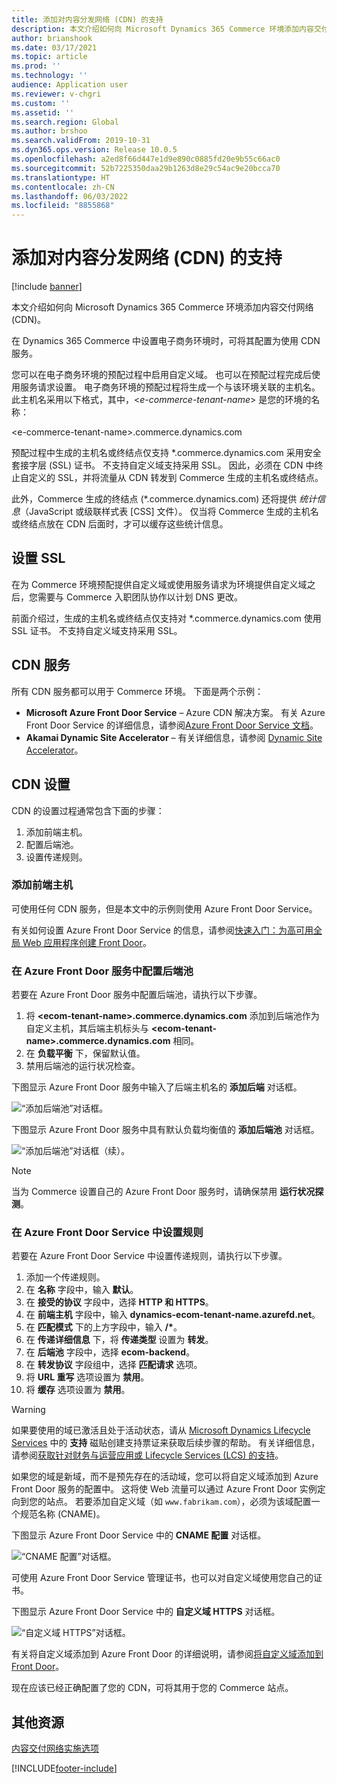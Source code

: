 ```yaml
---
title: 添加对内容分发网络 (CDN) 的支持
description: 本文介绍如何向 Microsoft Dynamics 365 Commerce 环境添加内容交付网络 (CDN)。
author: brianshook
ms.date: 03/17/2021
ms.topic: article
ms.prod: ''
ms.technology: ''
audience: Application user
ms.reviewer: v-chgri
ms.custom: ''
ms.assetid: ''
ms.search.region: Global
ms.author: brshoo
ms.search.validFrom: 2019-10-31
ms.dyn365.ops.version: Release 10.0.5
ms.openlocfilehash: a2ed8f66d447e1d9e890c0885fd20e9b55c66ac0
ms.sourcegitcommit: 52b7225350daa29b1263d8e29c54ac9e20bcca70
ms.translationtype: HT
ms.contentlocale: zh-CN
ms.lasthandoff: 06/03/2022
ms.locfileid: "8855868"
---
```

# <a name="add-support-for-a-content-delivery-network-cdn"></a>添加对内容分发网络 (CDN) 的支持

[!include [banner](includes/banner.md)]

本文介绍如何向 Microsoft Dynamics 365 Commerce 环境添加内容交付网络 (CDN)。

在 Dynamics 365 Commerce 中设置电子商务环境时，可将其配置为使用 CDN 服务。 

您可以在电子商务环境的预配过程中启用自定义域。 也可以在预配过程完成后使用服务请求设置。 电子商务环境的预配过程将生成一个与该环境关联的主机名。 此主机名采用以下格式，其中，\<*e-commerce-tenant-name*\> 是您的环境的名称：

&lt;e-commerce-tenant-name&gt;.commerce.dynamics.com

预配过程中生成的主机名或终结点仅支持 \*.commerce.dynamics.com 采用安全套接字层 (SSL) 证书。 不支持自定义域支持采用 SSL。 因此，必须在 CDN 中终止自定义的 SSL，并将流量从 CDN 转发到 Commerce 生成的主机名或终结点。 

此外，Commerce 生成的终结点 (\*.commerce.dynamics.com) 还将提供 *统计信息*（JavaScript 或级联样式表 \[CSS\] 文件）。 仅当将 Commerce 生成的主机名或终结点放在 CDN 后面时，才可以缓存这些统计信息。

## <a name="set-up-ssl"></a>设置 SSL

在为 Commerce 环境预配提供自定义域或使用服务请求为环境提供自定义域之后，您需要与 Commerce 入职团队协作以计划 DNS 更改。

前面介绍过，生成的主机名或终结点仅支持对 \*.commerce.dynamics.com 使用 SSL 证书。 不支持自定义域支持采用 SSL。

## <a name="cdn-services"></a>CDN 服务

所有 CDN 服务都可以用于 Commerce 环境。 下面是两个示例：

- **Microsoft Azure Front Door Service** – Azure CDN 解决方案。 有关 Azure Front Door Service 的详细信息，请参阅[Azure Front Door Service 文档](/azure/frontdoor/)。
- **Akamai Dynamic Site Accelerator** – 有关详细信息，请参阅 [Dynamic Site Accelerator](https://www.akamai.com/us/en/products/performance/dynamic-site-accelerator.jsp)。

## <a name="cdn-setup"></a>CDN 设置

CDN 的设置过程通常包含下面的步骤：

1. 添加前端主机。
1. 配置后端池。
1. 设置传递规则。

### <a name="add-a-front-end-host"></a>添加前端主机

可使用任何 CDN 服务，但是本文中的示例则使用 Azure Front Door Service。 

有关如何设置 Azure Front Door Service 的信息，请参阅[快速入门：为高可用全局 Web 应用程序创建 Front Door](/azure/frontdoor/quickstart-create-front-door)。

### <a name="configure-a-backend-pool-in-azure-front-door-service"></a>在 Azure Front Door 服务中配置后端池

若要在 Azure Front Door 服务中配置后端池，请执行以下步骤。

1. 将 **&lt;ecom-tenant-name&gt;.commerce.dynamics.com** 添加到后端池作为自定义主机，其后端主机标头与 **&lt;ecom-tenant-name&gt;.commerce.dynamics.com** 相同。
1. 在 **负载平衡** 下，保留默认值。
1. 禁用后端池的运行状况检查。

下图显示 Azure Front Door 服务中输入了后端主机名的 **添加后端** 对话框。

![“添加后端池”对话框。](./media/CDN_BackendPool.png)

下图显示 Azure Front Door 服务中具有默认负载均衡值的 **添加后端池** 对话框。

![“添加后端池”对话框（续）。](./media/CDN_BackendPool_2.png)

> [!NOTE]
> 当为 Commerce 设置自己的 Azure Front Door 服务时，请确保禁用 **运行状况探测**。


### <a name="set-up-rules-in-azure-front-door-service"></a>在 Azure Front Door Service 中设置规则

若要在 Azure Front Door Service 中设置传递规则，请执行以下步骤。

1. 添加一个传递规则。
1. 在 **名称** 字段中，输入 **默认**。
1. 在 **接受的协议** 字段中，选择 **HTTP 和 HTTPS**。
1. 在 **前端主机** 字段中，输入 **dynamics-ecom-tenant-name.azurefd.net**。
1. 在 **匹配模式** 下的上方字段中，输入 **/\***。
1. 在 **传递详细信息** 下，将 **传递类型** 设置为 **转发**。
1. 在 **后端池** 字段中，选择 **ecom-backend**。
1. 在 **转发协议** 字段组中，选择 **匹配请求** 选项。 
1. 将 **URL 重写** 选项设置为 **禁用**。
1. 将 **缓存** 选项设置为 **禁用**。


> [!WARNING]
> 如果要使用的域已激活且处于活动状态，请从 [Microsoft Dynamics Lifecycle Services](https://lcs.dynamics.com/) 中的 **支持** 磁贴创建支持票证来获取后续步骤的帮助。 有关详细信息，请参阅[获取针对财务与运营应用或 Lifecycle Services (LCS) 的支持](../fin-ops-core/dev-itpro/lifecycle-services/lcs-support.md)。

如果您的域是新域，而不是预先存在的活动域，您可以将自定义域添加到 Azure Front Door 服务的配置中。 这将使 Web 流量可以通过 Azure Front Door 实例定向到您的站点。 若要添加自定义域（如 `www.fabrikam.com`），必须为该域配置一个规范名称 (CNAME)。

下图显示 Azure Front Door Service 中的 **CNAME 配置** 对话框。

![“CNAME 配置”对话框。](./media/CNAME_Configuration.png)

可使用 Azure Front Door Service 管理证书，也可以对自定义域使用您自己的证书。

下图显示 Azure Front Door Service 中的 **自定义域 HTTPS** 对话框。

![“自定义域 HTTPS”对话框。](./media/Custom_Domain_HTTPS.png)

有关将自定义域添加到 Azure Front Door 的详细说明，请参阅[将自定义域添加到 Front Door](/azure/frontdoor/front-door-custom-domain)。

现在应该已经正确配置了您的 CDN，可将其用于您的 Commerce 站点。

## <a name="additional-resources"></a>其他资源

[内容交付网络实施选项](cdn-options.md)


[!INCLUDE[footer-include](../includes/footer-banner.md)]